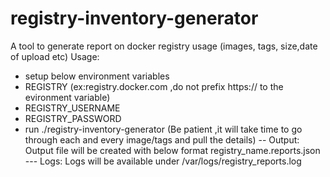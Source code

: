 # registry-inventory-generator
A tool to generate report on docker registry usage (images, tags, size,date of upload etc)
Usage:
- setup below environment variables
 - REGISTRY (ex:registry.docker.com ,do not prefix https:// to the evironment variable)
 - REGISTRY_USERNAME
 - REGISTRY_PASSWORD
- run ./registry-inventory-generator
(Be patient ,it will take time to go through each and every image/tags and pull the details) 
-- Output:
   Output file will be created with below format
   registry_name.reports.json
--- Logs:
Logs will be available under /var/logs/registry_reports.log
